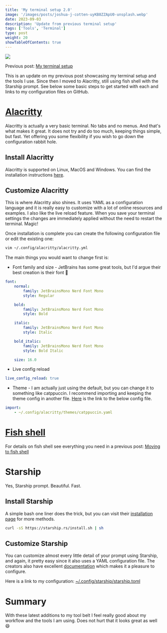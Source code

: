 ```yaml
---
title: 'My terminal setup 2.0'
image: '/images/posts/joshua-j-cotten-uyKB8ZZApU0-unsplash.webp'
date: 2023-09-03
description: 'Update from previous terminal setup'
tags: ['Tools', 'Terminal']
type: post
weight: 20
showTableOfContents: true
---
```


![](/images/posts/joshua-j-cotten-uyKB8ZZApU0-unsplash.webp)

Previous post: [My terminal setup](/posts/my_terminal_setup)

This is an update on my previous post showcasing my terminal setup and the tools I use. Since then I moved to
Alacritty, still using fish shell with the Starship prompt. See below some basic steps to get started with each and
links to my configuration files on GitHub.

# [Alacritty](https://alacritty.org)

Alacritty is actually a very basic terminal. No tabs and no menus. And that's what makes it great. It does not try and
do too much, keeping things simple, but fast. Yet offering you some flexibility if you wish to go down the
configuration rabbit hole.

## Install Alacritty

Alacritty is supported on Linux, MacOS and Windows. You can find the installation instructions
[here](https://alacritty.org/#Installation).

## Customize Alacritty

This is where Alacritty also shines. It uses YAML as a configuration language and it is really easy to customize with a
lot of online resources and examples. I also like the live reload feature. When you save your terminal settings the
changes are immediately applied without the need to restart the terminal. Magic!

Once installation is complete you can create the following configuration file or edit the existing one:

```bash
vim ~/.config/alacritty/alacritty.yml
```

The main things you would want to change first is:

-   Font family and size - JetBrains has some great tools, but I'd argue their best creation is their font 👏

```yaml
font:
    normal:
        family: JetBrainsMono Nerd Font Mono
        style: Regular

    bold:
        family: JetBrainsMono Nerd Font Mono
        style: Bold

    italic:
        family: JetBrainsMono Nerd Font Mono
        style: Italic

    bold_italic:
        family: JetBrainsMono Nerd Font Mono
        style: Bold Italic

    size: 16.0
```

-   Live config reload

```yaml
live_config_reload: true
```

-   Theme - I am actually just using the default, but you can change it to something like catppuccin. I recommend
    importing and keeping the theme config in another file.
    [Here](https://github.com/ryanleonbutler/dotfiles/blob/main/alacritty/themes/catppuccin.yaml) is the link to the
    below config file.

```yaml
import:
    - ~/.config/alacritty/themes/catppuccin.yaml
```

# [Fish shell](https://fishshell.com)

For details on fish shell see everything you need in a previous post:
[Moving to fish shell](/posts/moving_to_fish_shell)

# Starship

Yes, Starship prompt. Beautiful. Fast.

## Install Starship

A simple bash one liner does the trick, but you can visit their
[installation page](https://starship.rs/guide/#%F0%9F%9A%80-installation) for more methods.

```bash
curl -sS https://starship.rs/install.sh | sh
```

## Customize Starship

You can customize almost every little detail of your prompt using Starship, and again, it pretty easy since it also
uses a YAML configuration file. The creators also have excellent [documentation](https://starship.rs/config/#prompt)
which makes it a pleasure to configure.

Here is a link to my configuration:
[~/.config/starship/starship.toml](https://github.com/ryanleonbutler/dotfiles/blob/main/starship/starship.toml)

# Summary

With these latest additions to my tool belt I feel really good about my workflow and the tools I am using. Does not
hurt that it looks great as well 😄
